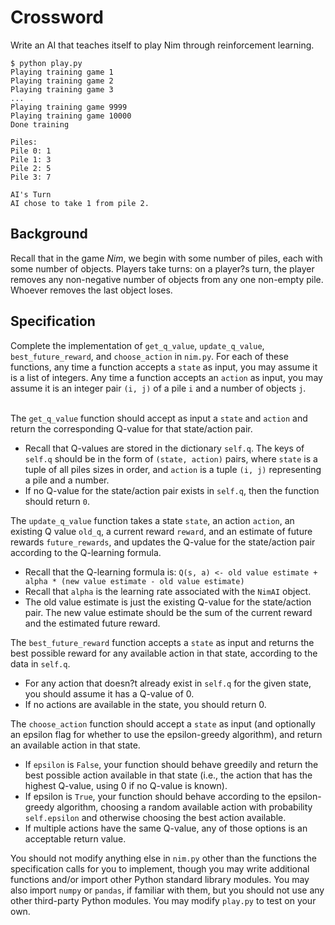 # Crossword

Write an AI that teaches itself to play Nim through reinforcement learning.

```
$ python play.py
Playing training game 1
Playing training game 2
Playing training game 3
...
Playing training game 9999
Playing training game 10000
Done training

Piles:
Pile 0: 1
Pile 1: 3
Pile 2: 5
Pile 3: 7

AI's Turn
AI chose to take 1 from pile 2.
```

## Background
Recall that in the game *Nim*, we begin with some number of piles, each with some number of objects. Players take turns: on a player?s turn, the player removes any non-negative number of objects from any one non-empty pile. Whoever removes the last object loses. 

## Specification
Complete the implementation of ```get_q_value```, ```update_q_value```, ```best_future_reward```, and ```choose_action``` in ```nim.py```. For each of these functions, any time a function accepts a ```state``` as input, you may assume it is a list of integers. Any time a function accepts an ```action``` as input, you may assume it is an integer pair ```(i, j)``` of a pile ```i``` and a number of objects ```j```.
<br><br>

The ```get_q_value``` function should accept as input a ```state``` and ```action``` and return the corresponding Q-value for that state/action pair.

- Recall that Q-values are stored in the dictionary ```self.q```. The keys of ```self.q``` should be in the form of ```(state, action)``` pairs, where ```state``` is a tuple of all piles sizes in order, and ```action``` is a tuple ```(i, j)``` representing a pile and a number.
- If no Q-value for the state/action pair exists in ```self.q```, then the function should return ```0```.

The ```update_q_value``` function takes a state ```state```, an action ```action```, an existing Q value ```old_q```, a current reward ```reward```, and an estimate of future rewards ```future_rewards```, and updates the Q-value for the state/action pair according to the Q-learning formula.

- Recall that the Q-learning formula is: ```Q(s, a) <- old value estimate + alpha * (new value estimate - old value estimate)```
- Recall that ```alpha``` is the learning rate associated with the ```NimAI``` object.
- The old value estimate is just the existing Q-value for the state/action pair. The new value estimate should be the sum of the current reward and the estimated future reward.

The ```best_future_reward``` function accepts a ```state``` as input and returns the best possible reward for any available action in that state, according to the data in ```self.q```.

- For any action that doesn?t already exist in ```self.q``` for the given state, you should assume it has a Q-value of 0.
- If no actions are available in the state, you should return 0.

The ```choose_action``` function should accept a ```state``` as input (and optionally an epsilon flag for whether to use the epsilon-greedy algorithm), and return an available action in that state.

- If ```epsilon``` is ```False```, your function should behave greedily and return the best possible action available in that state (i.e., the action that has the highest Q-value, using 0 if no Q-value is known).
- If epsilon is ```True```, your function should behave according to the epsilon-greedy algorithm, choosing a random available action with probability ```self.epsilon``` and otherwise choosing the best action available.
- If multiple actions have the same Q-value, any of those options is an acceptable return value.

You should not modify anything else in ```nim.py``` other than the functions the specification calls for you to implement, though you may write additional functions and/or import other Python standard library modules. You may also import ```numpy``` or ```pandas```, if familiar with them, but you should not use any other third-party Python modules. You may modify ```play.py``` to test on your own.
